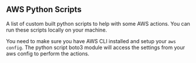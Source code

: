 ## AWS Python Scripts

A list of custom built python scripts to help with some AWS actions. You can run these scripts locally on your machine. 

You need to make sure you have AWS CLI installed and setup your ``` aws config ```. The python script boto3 module will access the settings from your aws config to perform the actions. 
